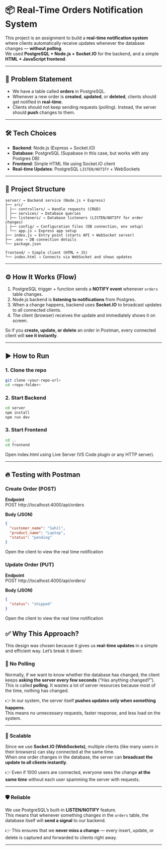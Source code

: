 # 📦 Real-Time Orders Notification System

This project is an assignment to build a **real-time notification system** where clients automatically receive updates whenever the database changes — **without polling**.  
We used **PostgreSQL + Node.js + Socket.IO** for the backend, and a simple **HTML + JavaScript frontend**.  

---

## 🚀 Problem Statement

- We have a table called **orders** in PostgreSQL.  
- Whenever a new order is **created**, **updated**, or **deleted**, clients should get notified in **real-time**.  
- Clients should not keep sending requests (polling). Instead, the server should **push** changes to them.  

---

## 🛠️ Tech Choices

- **Backend**: Node.js (Express + Socket.IO)  
- **Database**: PostgreSQL (Supabase in this case, but works with any Postgres DB)  
- **Frontend**: Simple HTML file using Socket.IO client  
- **Real-time Updates**: PostgreSQL `LISTEN/NOTIFY` + WebSockets  

---

## 📂 Project Structure
```
server/ → Backend service (Node.js + Express)
├── src/
│ ├── controllers/ → Handle requests (CRUD)
│ ├── services/ → Database queries
│ ├── listeners/ → Database listeners (LISTEN/NOTIFY for order changes)
│ ├── config/ → Configuration files (DB connection, env setup)
│ └── app.js → Express app setup
├── index.js → Entry point (starts API + WebSocket server)
├── .env → DB connection details
└── package.json

frontend/ → Simple client (HTML + JS)
└── index.html → Connects via WebSocket and shows updates
```

---

## ⚙️ How It Works (Flow)

1. PostgreSQL trigger + function sends a **NOTIFY event** whenever `orders` table changes.  
2. Node.js backend is **listening to notifications** from Postgres.  
3. When a change happens, backend uses **Socket.IO** to broadcast updates to all connected clients.  
4. The client (browser) receives the update and immediately shows it on screen.  

So if you **create, update, or delete** an order in Postman, every connected client will **see it instantly**.  

---

## ▶️ How to Run

### 1. Clone the repo
```bash
git clone <your-repo-url>
cd <repo-folder>
```

### 2. Start Backend
```bash
cd server
npm install
npm run dev
```

### 3. Start Frontend
```bash
cd ..
cd frontend
```
Open index.html using Live Server (VS Code plugin or any HTTP server).

---

## 🔥 Testing with Postman

### Create Order (POST)
**Endpoint**  
POST http://localhost:4000/api/orders


**Body (JSON)**
```json
{
  "customer_name": "Sahil",
  "product_name": "Laptop",
  "status": "pending"
}
```

Open the client to view the real time notification

### Update Order (PUT)
**Endpoint**  
POST http://localhost:4000/api/orders/<id>


**Body (JSON)**
```json
{
  "status": "shipped"
}
```
Open the client to view the real time notification

## ✅ Why This Approach?

This design was chosen because it gives us **real-time updates** in a simple and efficient way. Let’s break it down:

### 🔄 No Polling
Normally, if we want to know whether the database has changed, the client keeps **asking the server every few seconds** (“Has anything changed?”).  
This is called **polling**. It wastes a lot of server resources because most of the time, nothing has changed.  

👉 In our system, the server itself **pushes updates only when something happens**.  
This means no unnecessary requests, faster response, and less load on the system.

---

### 📡 Scalable
Since we use **Socket.IO (WebSockets)**, multiple clients (like many users in their browsers) can stay connected at the same time.  
When one order changes in the database, the server can **broadcast the update to all clients instantly**.  

👉 Even if 1000 users are connected, everyone sees the change **at the same time** without each user spamming the server with requests.

---

### 🛡️ Reliable
We use PostgreSQL’s built-in **LISTEN/NOTIFY** feature.  
This means that whenever something changes in the `orders` table, the database itself will **send a signal** to our backend.  

👉 This ensures that we **never miss a change** — every insert, update, or delete is captured and forwarded to clients right away.

---
